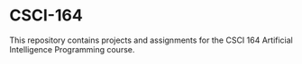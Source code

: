 # CSCI-164
This repository contains projects and assignments for the CSCI 164 Artificial Intelligence Programming course.
